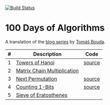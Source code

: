 [![Build Status](https://travis-ci.org/rkoeninger/100days.svg?branch=master)](https://travis-ci.org/rkoeninger/100days)

# 100 Days of Algorithms

A translation of the [blog series](https://medium.com/100-days-of-algorithms/latest) by [Tomáš Bouda](https://github.com/coells).

| #  | Description | Code |
|---:|-------------|------|
|  1 | [Towers of Hanoi](https://medium.com/100-days-of-algorithms/day-1-hanoi-tower-94871efb7df3) | [source](src/day001_test.go) |
|  2 | [Matrix Chain Multiplication](https://medium.com/100-days-of-algorithms/day-2-matrix-chain-multiplication-3ae6349c34ab) |  |
|  3 | [Next Permutation](https://medium.com/100-days-of-algorithms/day-3-next-permutation-ce817f5004e3) | [source](src/day003_test.go) |
|  4 | [Counting 1-Bits](https://medium.com/100-days-of-algorithms/day-4-counting-1-bits-f6a23a7dca94) | [source](src/day004_test.go) |
|  5 | [Sieve of Eratosthenes](https://medium.com/100-days-of-algorithms/day-5-eratosthenes-sieve-60ab162a1f5b) |  |
